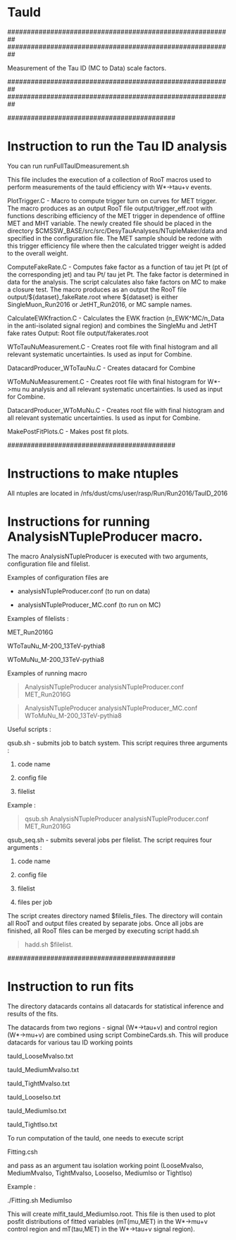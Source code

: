 # TauId

##########################################################
##########################################################

Measurement of the Tau ID (MC to Data) scale factors. 

##########################################################
##########################################################

###########################################
# Instruction to run the Tau ID analysis

You can run runFullTauIDmeasurement.sh

This file includes the execution of a collection of RooT macros used to perform measurements of the tauId efficiency with W*->tau+v events.

PlotTrigger.C - Macro to compute trigger turn on curves for MET trigger. 
                The macro produces as an output RooT file output/trigger_eff.root with functions describing efficiency of the MET trigger in dependence of offline MET and MHT variable. 
                The newly created file should be placed in the directory $CMSSW_BASE/src/src/DesyTauAnalyses/NTupleMaker/data and specified in the configuration file. 
                The MET sample should be redone with this trigger efficiency file where then the calculated trigger weight is added to the overall weight.

ComputeFakeRate.C - Computes fake factor as a function of tau jet Pt (pt of the corresponding jet) and tau Pt/ tau jet Pt. 
                    The fake factor is determined in data for the analysis. 
                    The script calculates also fake factors on MC to make a closure test.
                    The macro produces as an output the RooT file output/${dataset}_fakeRate.root where ${dataset} is either SingleMuon_Run2016 or JetHT_Run2016, or MC sample names.

CalculateEWKfraction.C - Calculates the EWK fraction (n_EWK^MC/n_Data in the anti-isolated signal region) and combines the SingleMu and JetHT fake rates
                         Output: Root file output/fakerates.root

WToTauNuMeasurement.C - Creates root file with final histogram and all relevant systematic uncertainties.
                        Is used as input for Combine.

DatacardProducer_WToTauNu.C - Creates datacard for Combine

WToMuNuMeasurement.C - Creates root file with final histogram for W*->mu nu analysis and all relevant systematic uncertainties.
                       Is used as input for Combine.

DatacardProducer_WToMuNu.C - Creates root file with final histogram and all relevant systematic uncertainties.
                        Is used as input for Combine.


MakePostFitPlots.C - Makes post fit plots.

###########################################
# Instructions to make ntuples

All ntuples are located in
/nfs/dust/cms/user/rasp/Run/Run2016/TauID_2016


# Instructions for running AnalysisNTupleProducer macro.

The macro AnalysisNTupleProducer is executed with two
arguments, configuration file and filelist.

Examples of configuration files are

- analysisNTupleProducer.conf (to run on data) 

- analysisNTupleProducer_MC.conf (to run on MC)


Examples of filelists :

MET_Run2016G

WToTauNu_M-200_13TeV-pythia8

WToMuNu_M-200_13TeV-pythia8


Examples of running macro

> AnalysisNTupleProducer analysisNTupleProducer.conf MET_Run2016G

> AnalysisNTupleProducer analysisNTupleProducer_MC.conf WToMuNu_M-200_13TeV-pythia8

Useful scripts :

qsub.sh - submits job to batch system. This script
requires three arguments :

1) code name

2) config file

3) filelist

Example :

> qsub.sh AnalysisNTupleProducer analysisNTupleProducer.conf MET_Run2016G


qsub_seq.sh - submits several jobs per filelist. The script requires
four arguments :

1) code name

2) config file

3) filelist

4) files per job

The script creates directory named $filelis_files.
The directory will contain all RooT and output files
created by separate jobs. Once all jobs are finished,
all RooT files can be merged by executing script hadd.sh

> hadd.sh $filelist.
 
###########################################
# Instruction to run fits

The directory datacards contains all datacards for
statistical inference and results of the fits.

The datacards from two regions - signal (W*->tau+v) 
and control region (W*->mu+v) are combined using script
CombineCards.sh. This will produce datacards for various
tau ID working points

tauId_LooseMvaIso.txt

tauId_MediumMvaIso.txt

tauId_TightMvaIso.txt

tauId_LooseIso.txt

tauId_MediumIso.txt

tauId_TightIso.txt


To run computation of the tauId, one needs to execute script 

Fitting.csh

and pass as an argument tau isolation working point
(LooseMvaIso, MediumMvaIso, TightMvaIso, LooseIso, MediumIso or TightIso)

Example :

./Fitting.sh MediumIso

This will create mlfit_tauId_MediumIso.root. This file
is then used to plot posfit distributions of fitted variables
(mT(mu,MET) in the W*->mu+v control region and mT(tau,MET) 
in the W*->tau+v signal region).
